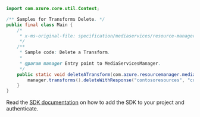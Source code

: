 ```java
import com.azure.core.util.Context;

/** Samples for Transforms Delete. */
public final class Main {
    /*
     * x-ms-original-file: specification/mediaservices/resource-manager/Microsoft.Media/stable/2021-11-01/examples/transforms-delete.json
     */
    /**
     * Sample code: Delete a Transform.
     *
     * @param manager Entry point to MediaServicesManager.
     */
    public static void deleteATransform(com.azure.resourcemanager.mediaservices.MediaServicesManager manager) {
        manager.transforms().deleteWithResponse("contosoresources", "contosomedia", "sampleTransform", Context.NONE);
    }
}
```

Read the [SDK documentation](https://github.com/Azure/azure-sdk-for-java/blob/azure-resourcemanager-mediaservices_2.0.0/sdk/mediaservices/azure-resourcemanager-mediaservices/README.md) on how to add the SDK to your project and authenticate.
